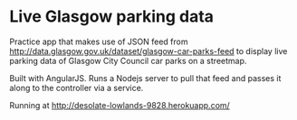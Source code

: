 # Live Glasgow parking data

Practice app that makes use of JSON feed from http://data.glasgow.gov.uk/dataset/glasgow-car-parks-feed to display live parking data of Glasgow City Council car parks on a streetmap.

Built with AngularJS. Runs a Nodejs server to pull that feed and passes it along to the controller via a service.

Running at http://desolate-lowlands-9828.herokuapp.com/